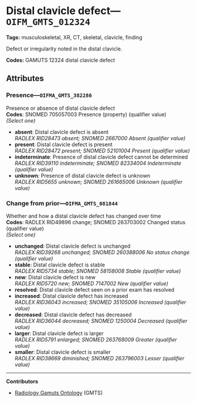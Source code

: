 # Distal clavicle defect—`OIFM_GMTS_012324`

**Tags:** musculoskeletal, XR, CT, skeletal, clavicle, finding

Defect or irregularity noted in the distal clavicle.

**Codes:** GAMUTS 12324 distal clavicle defect

## Attributes

### Presence—`OIFMA_GMTS_382286`

Presence or absence of distal clavicle defect  
**Codes**: SNOMED 705057003 Presence (property) (qualifier value)  
*(Select one)*

- **absent**: Distal clavicle defect is absent  
_RADLEX RID28473 absent; SNOMED 2667000 Absent (qualifier value)_
- **present**: Distal clavicle defect is present  
_RADLEX RID28472 present; SNOMED 52101004 Present (qualifier value)_
- **indeterminate**: Presence of distal clavicle defect cannot be determined  
_RADLEX RID39110 indeterminate; SNOMED 82334004 Indeterminate (qualifier value)_
- **unknown**: Presence of distal clavicle defect is unknown  
_RADLEX RID5655 unknown; SNOMED 261665006 Unknown (qualifier value)_

### Change from prior—`OIFMA_GMTS_081844`

Whether and how a distal clavicle defect has changed over time  
**Codes**: RADLEX RID49896 change; SNOMED 263703002 Changed status (qualifier value)  
*(Select one)*

- **unchanged**: Distal clavicle defect is unchanged  
_RADLEX RID39268 unchanged; SNOMED 260388006 No status change (qualifier value)_
- **stable**: Distal clavicle defect is stable  
_RADLEX RID5734 stable; SNOMED 58158008 Stable (qualifier value)_
- **new**: Distal clavicle defect is new  
_RADLEX RID5720 new; SNOMED 7147002 New (qualifier value)_
- **resolved**: Distal clavicle defect seen on a prior exam has resolved  
- **increased**: Distal clavicle defect has increased  
_RADLEX RID36043 increased; SNOMED 35105006 Increased (qualifier value)_
- **decreased**: Distal clavicle defect has decreased  
_RADLEX RID36044 decreased; SNOMED 1250004 Decreased (qualifier value)_
- **larger**: Distal clavicle defect is larger  
_RADLEX RID5791 enlarged; SNOMED 263768009 Greater (qualifier value)_
- **smaller**: Distal clavicle defect is smaller  
_RADLEX RID38669 diminished; SNOMED 263796003 Lesser (qualifier value)_

---

**Contributors**

- [Radiology Gamuts Ontology](https://gamuts.net/) (GMTS)
